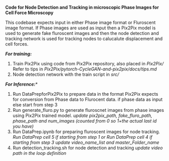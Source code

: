**Code for Node Detection and Tracking in microscopic Phase Images for Cell Force Microscopy**

This codebase expects input in either Phase image format or Fluroscent image format. If Phase images are used as input then a Pix2Pix model is used to generate fake fluroscent images and then the node detection and tracking network is used for tracking nodes to calucalute displacement and cell forces. 

***For training:***
1. Train Pix2Pix using code from Pix2Pix repository, also placed in *Pix2Pix/*
    Refer to tips  in *Pix2Pix/pytorch-CycleGAN-and-pix2pix/docs/tips.md*
2. Node detection network with the train script in *src/*

***For Inference:****
1. Run DataPrepforPix2Pix to prepare data in the format Pix2Pix expects for conversion from Phase data to Flurocent data. if phase data as input else start from step 3
2. Run generate_fluro.py to generate fluroscnet images from phase images using Pix2Pix trained model. 
*update pix2pix_path, fake_fluro_path, phase_path and num_images (counted from 0 so 1+the actual last id you have)*
3. Run DataPrep.ipynb for preparing fluroscent images for node tracking. 
*Run DataPrep cell 5 if starting from step 1 or  Run DataPrep cell 4 if starting from step 3* 
*update video_name_list and master_Folder_name*
4. Run detection_tracking.sh for node detection and tracking 
*update video path in the loop definition*
